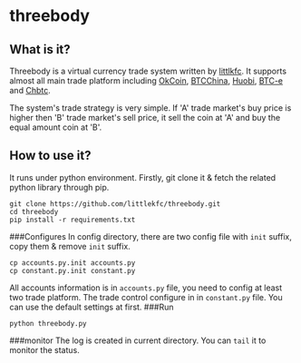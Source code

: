 threebody
=========
## What is it?

Threebody is a virtual currency trade system written by [littlkfc](https://github.com/littlekfc). It supports almost all main trade platform including [OkCoin](https://www.okcoin.cn/), [BTCChina](https://www.btcc.com/), [Huobi](https://www.huobi.com/), [BTC-e](https://btc-e.com/) and [Chbtc](https://www.chbtc.com/). 

The system's trade strategy is very simple. If 'A' trade market's buy price is higher then 'B' trade market's sell price, it sell the coin at 'A' and buy the equal amount coin at 'B'. 

## How to use it?
It runs under python environment. Firstly, git clone it & fetch the related python library through pip.
```
git clone https://github.com/littlekfc/threebody.git
cd threebody
pip install -r requirements.txt
```
###Configures
In config directory, there are two config file with `init` suffix, copy them & remove `init` suffix.
```
cp accounts.py.init accounts.py
cp constant.py.init constant.py
```
All accounts information is in `accounts.py` file, you need to config at least two trade platform.
The trade control configure in in `constant.py` file. You can use the default settings at first.
###Run
```
python threebody.py
```
###monitor
The log is created in current directory. You can `tail` it to monitor the status.  

